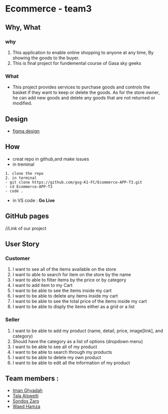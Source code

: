 # Ecommerce - team3

## Why, What 
### why 
1. This application to enable online shopping to anyone at any time, By showing the goods to the buyer.
2. This is final project for fundemental course of Gasa sky geeks 

### What 
- This project provides services to purchase goods and controls the basket if they want to keep or delete the goods. As for the store owner, he can add new goods and delete any goods that are not returned or modified.

## Design 
- [figma design](https://www.figma.com/file/6WcCzHHq7kxuXmiEByPgLc/E--commerce-Team-3?node-id=0%3A1) 

 ## How 
 - creat repo in github,and make issues 
 - in treminal 
 
 ```
 1. clone the repo
 2. in terminal 
 - git clone https://github.com/gsg-K1-FC/Ecommerce-APP-T3.git
 - cd Ecommerce-APP-T3
 - code .
 ```
 
- in VS code :
 **Go Live**
 
## GitHub pages
//Link of our project

## User Story


### Customer
1) I want to see all of the items available on the store
2) I want to able to search for item on the store by the name
3) I want to able to filter items by the price or by category
4) I want to add item to my Cart
5) I want to be able to see the items inside my cart
6) I want to be able to delete any items inside my cart
7) I want to be able to see the total price of the items inside my cart
8) I want to be able to disply the items either as a grid or a list

### Seller
1) I want to be able to add my product (name, detail, price, image[link], and category)
2) Should have the category as a list of options (dropdown menu)
3) I want to be able to see all of my product
4) I want to be able to search through my products
5) I want to be able to delete my own product
6) I want to be able to edit all the information of my product

## Team members :
- [Iman Ghyadah](https://github.com/i98275?tab=overview&from=2020-10-01&to=2020-10-31)
- [Tala Alsweiti](https://github.com/talaalsweiti)
- [Sondos Zaro](https://github.com/sondos-zaro)
- [Waed Hamza](https://github.com/waed-hamza)
